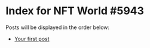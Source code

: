 # Index for NFT World #5943
Posts will be displayed in the order below:

- [Your first post](./001-first.md)

